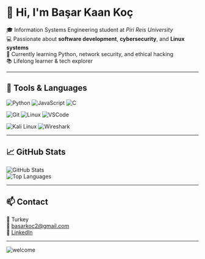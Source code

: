 # 👋 Hi, I'm Başar Kaan Koç

🎓 Information Systems Engineering student at *Piri Reis University*  
💻 Passionate about **software development**, **cybersecurity**, and **Linux systems**  
🌱 Currently learning Python, network security, and ethical hacking  
📚 Lifelong learner & tech explorer

---

## 🧰 Tools & Languages

![Python](https://img.shields.io/badge/Python-3776AB?style=for-the-badge&logo=python&logoColor=white)
![JavaScript](https://img.shields.io/badge/JavaScript-F7DF1E?style=for-the-badge&logo=javascript&logoColor=black)
![C](https://img.shields.io/badge/C-00599C?style=for-the-badge&logo=c&logoColor=white)

![Git](https://img.shields.io/badge/Git-F05032?style=for-the-badge&logo=git&logoColor=white)
![Linux](https://img.shields.io/badge/Linux-FCC624?style=for-the-badge&logo=linux&logoColor=black)
![VSCode](https://img.shields.io/badge/VSCode-007ACC?style=for-the-badge&logo=visual-studio-code&logoColor=white)

![Kali Linux](https://img.shields.io/badge/Kali_Linux-557C94?style=for-the-badge&logo=kalilinux&logoColor=white)
![Wireshark](https://img.shields.io/badge/Wireshark-1679A7?style=for-the-badge&logo=wireshark&logoColor=white)

---

## 📈 GitHub Stats

![GitHub Stats](https://github-readme-stats.vercel.app/api?username=basarkaankoc&show_icons=true&theme=tokyonight)  
![Top Languages](https://github-readme-stats.vercel.app/api/top-langs/?username=basarkaankoc&layout=compact&theme=tokyonight)

---

## 📫 Contact

📍 Turkey  
📧 basarkoc2@gmail.com  
🔗 [LinkedIn](https://www.linkedin.com/in/başar-kaan-koç)

---

![welcome]([https://media.giphy.com/media/QNFhOolVeCzPQ2Mx85/giphy.gif](https://media1.giphy.com/media/v1.Y2lkPTc5MGI3NjExMzdyNzB1Y2k1bHRmMWljb3QyNTZpNnI1OWJoeTJqZWc3eTU1b3RjeSZlcD12MV9pbnRlcm5hbF9naWZfYnlfaWQmY3Q9Zw/78XCFBGOlS6keY1Bil/giphy.gif))


<!--
**basarkaankoc/basarkaankoc** is a ✨ _special_ ✨ repository because its `README.md` (this file) appears on your GitHub profile.

Here are some ideas to get you started:

- 🔭 I’m currently working on ...
- 🌱 I’m currently learning ...
- 👯 I’m looking to collaborate on ...
- 🤔 I’m looking for help with ...
- 💬 Ask me about ...
- 📫 How to reach me: ...
- 😄 Pronouns: ...
- ⚡ Fun fact: ...
-->
